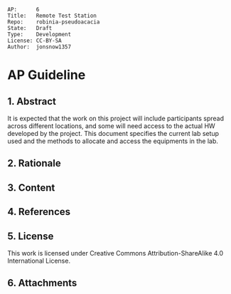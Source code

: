 ```
AP:      6
Title:   Remote Test Station
Repo:    robinia-pseudoacacia
State:   Draft
Type:    Development
License: CC-BY-SA
Author:  jonsnow1357
```

# AP Guideline

## 1. Abstract
It is expected that the work on this project will include participants spread
across different locations, and some will need access to the actual HW
developed by the project. This document specifies the current lab setup used
and the methods to allocate and access the equipments in the lab.

## 2. Rationale

## 3. Content

## 4. References

## 5. License
This work is licensed under Creative Commons Attribution-ShareAlike 4.0
International License.

## 6. Attachments